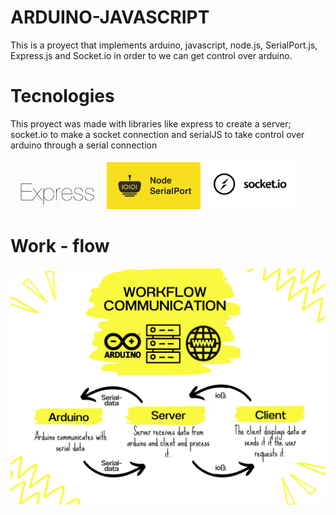 # ARDUINO-JAVASCRIPT

This is a proyect that implements arduino, javascript, node.js, SerialPort.js, Express.js and Socket.io in order to we can get control over arduino.

# Tecnologies

This proyect was made with libraries like express to create a server; socket.io to make a socket connection and serialJS to take control over arduino through a serial connection

<img src="images/Express.js.png" href="https://expressjs.com/" style = "width: 150px;">
<img src="images/serialport.js.png" href="https://serialport.io/" style = "width: 150px;">
<img src="images/socket.io.png" href="https://socket.io/" style = "width: 150px; background-color: white;">


# Work - flow

<img src="images/1.png" style= "border-radius: 20px; background-color: white;">
